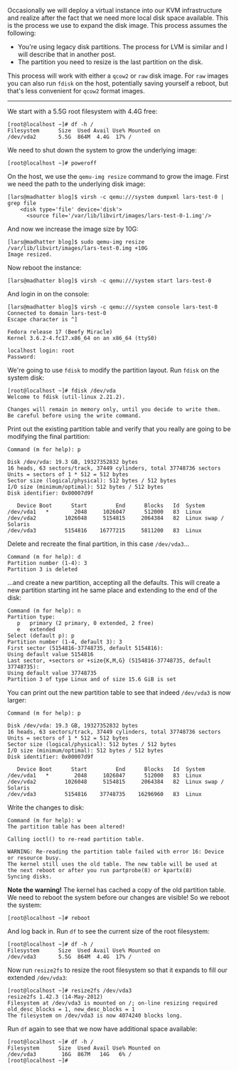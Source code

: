 Occasionally we will deploy a virtual instance into our KVM
infrastructure and realize after the fact that we need more local disk
space available.  This is the process we use to expand the disk image.
This process assumes the following:

- You're using legacy disk partitions.  The process for LVM is similar
  and I will describe that in another post.
- The partition you need to resize is the last partition on the disk.

This process will work with either a `qcow2` or `raw` disk image.  For
`raw` images you can also run `fdisk` on the host, potentially saving
yourself a reboot, but that's less convenient for `qcow2` format
images.

---

We start with a 5.5G root filesystem with 4.4G free:

    [root@localhost ~]# df -h /
    Filesystem      Size  Used Avail Use% Mounted on
    /dev/vda2       5.5G  864M  4.4G  17% /

We need to shut down the system to grow the underlying image:

    [root@localhost ~]# poweroff

On the host, we use the `qemu-img resize` command to grow the image.
First we need the path to the underlying disk image:

    [lars@madhatter blog]$ virsh -c qemu:///system dumpxml lars-test-0 | grep file
        <disk type='file' device='disk'>
          <source file='/var/lib/libvirt/images/lars-test-0-1.img'/>

And now we increase the image size by 10G:

    [lars@madhatter blog]$ sudo qemu-img resize /var/lib/libvirt/images/lars-test-0.img +10G
    Image resized.

Now reboot the instance:

    [lars@madhatter blog]$ virsh -c qemu:///system start lars-test-0

And login in on the console:

    [lars@madhatter blog]$ virsh -c qemu:///system console lars-test-0
    Connected to domain lars-test-0
    Escape character is ^]

    Fedora release 17 (Beefy Miracle)
    Kernel 3.6.2-4.fc17.x86_64 on an x86_64 (ttyS0)

    localhost login: root
    Password:

We're going to use `fdisk` to modify the partition layout.  Run
`fdisk` on the system disk:

    [root@localhost ~]# fdisk /dev/vda
    Welcome to fdisk (util-linux 2.21.2).

    Changes will remain in memory only, until you decide to write them.
    Be careful before using the write command.

Print out the existing partition table and verify that you really are
going to be modifying the final partition:

    Command (m for help): p

    Disk /dev/vda: 19.3 GB, 19327352832 bytes
    16 heads, 63 sectors/track, 37449 cylinders, total 37748736 sectors
    Units = sectors of 1 * 512 = 512 bytes
    Sector size (logical/physical): 512 bytes / 512 bytes
    I/O size (minimum/optimal): 512 bytes / 512 bytes
    Disk identifier: 0x00007d9f

       Device Boot      Start         End      Blocks   Id  System
    /dev/vda1   *        2048     1026047      512000   83  Linux
    /dev/vda2         1026048     5154815     2064384   82  Linux swap / Solaris
    /dev/vda3         5154816    16777215     5811200   83  Linux

Delete and recreate the final partition, in this case `/dev/vda3`...

    Command (m for help): d
    Partition number (1-4): 3
    Partition 3 is deleted

...and create a new partition, accepting all the defaults.  This will
create a new partition starting int he same place and extending to the
end of the disk:

    Command (m for help): n
    Partition type:
       p   primary (2 primary, 0 extended, 2 free)
       e   extended
    Select (default p): p
    Partition number (1-4, default 3): 3
    First sector (5154816-37748735, default 5154816): 
    Using default value 5154816
    Last sector, +sectors or +size{K,M,G} (5154816-37748735, default 37748735): 
    Using default value 37748735
    Partition 3 of type Linux and of size 15.6 GiB is set

You can print out the new partition table to see that indeed
`/dev/vda3` is now larger:

    Command (m for help): p

    Disk /dev/vda: 19.3 GB, 19327352832 bytes
    16 heads, 63 sectors/track, 37449 cylinders, total 37748736 sectors
    Units = sectors of 1 * 512 = 512 bytes
    Sector size (logical/physical): 512 bytes / 512 bytes
    I/O size (minimum/optimal): 512 bytes / 512 bytes
    Disk identifier: 0x00007d9f

       Device Boot      Start         End      Blocks   Id  System
    /dev/vda1   *        2048     1026047      512000   83  Linux
    /dev/vda2         1026048     5154815     2064384   82  Linux swap / Solaris
    /dev/vda3         5154816    37748735    16296960   83  Linux

Write the changes to disk:

    Command (m for help): w
    The partition table has been altered!

    Calling ioctl() to re-read partition table.

    WARNING: Re-reading the partition table failed with error 16: Device or resource busy.
    The kernel still uses the old table. The new table will be used at
    the next reboot or after you run partprobe(8) or kpartx(8)
    Syncing disks.

**Note the warning!**  The kernel has cached a copy of the old
partition table.  We need to reboot the system before our changes are
visible!  So we reboot the system:

    [root@localhost ~]# reboot

And log back in.  Run `df` to see the current size of the root
filesystem:
    
    [root@localhost ~]# df -h /
    Filesystem      Size  Used Avail Use% Mounted on
    /dev/vda3       5.5G  864M  4.4G  17% /

Now run `resize2fs` to resize the root filesystem so that it expands
to fill our extended `/dev/vda3`:

    [root@localhost ~]# resize2fs /dev/vda3
    resize2fs 1.42.3 (14-May-2012)
    Filesystem at /dev/vda3 is mounted on /; on-line resizing required
    old_desc_blocks = 1, new_desc_blocks = 1
    The filesystem on /dev/vda3 is now 4074240 blocks long.

Run `df` again to see that we now have additional space available:

    [root@localhost ~]# df -h /
    Filesystem      Size  Used Avail Use% Mounted on
    /dev/vda3        16G  867M   14G   6% /
    [root@localhost ~]# 
